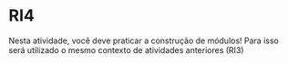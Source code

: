# RI4 
Nesta atividade, você deve praticar a construção de módulos! Para
isso será utilizado o mesmo contexto de atividades anteriores (RI3)
